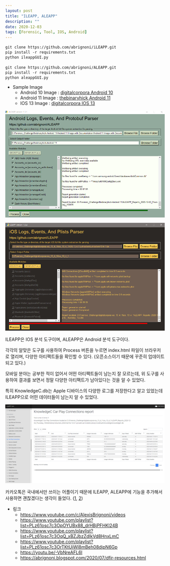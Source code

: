 ```yaml
---
layout: post
title: "ILEAPP, ALEAPP"
description: ""
date: 2020-12-03
tags: [Forensic, Tool, IOS, Android]
---
```

```
git clone https://github.com/abrignoni/iLEAPP.git
pip install -r requirements.txt
python ileappGUI.py

git clone https://github.com/abrignoni/ALEAPP.git
pip install -r requirements.txt
python aleappGUI.py
```

* Sample Image
    * Android 10 Image : <a href="https://digitalcorpora.org/corpora/cell-phones/android-10">digitalcorpora Android 10</a>
    * Android 11 Image : <a href="https://thebinaryhick.blog/2020/10/07/new-android-image-available-this-one-goes-to-11/">thebinaryhick Android 11</a>
    * IOS 13 Image : <a href="https://digitalcorpora.org/corpora/cell-phones/ios-13">digitalcorpora IOS 13</a>

![ILEAPP](/assets/images/ILEAPP-ALEAPP/ALEAPP-01.png)

![ALEAPP](/assets/images/ILEAPP-ALEAPP/ILEAPP-01.png)

ILEAPP은 IOS 분석 도구이며, ALEAPP은 Android 분석 도구이다.

각각의 알맞은 도구를 사용하여 Process 버튼을 누르면 index.html 파일이 브라우저로 열리며, 다양한 아티팩트들을 확인할 수 있다. (오픈소스이기 때문에 꾸준히 업데이트 되고 있다.)

모바일 분야는 공부한 적이 없어서 어떤 아티팩트들이 남는지 잘 모르는데, 위 도구를 사용하여 결과를 보면서 정말 다양한 아티팩트가 남아있다는 것을 알 수 있었다.

특히 KnowledgeC.db는 Apple 디바이스의 다양한 로그를 저장한다고 알고 있었는데 ILEAPP으로 어떤 데이터들이 남는지 알 수 있었다.

![ILEAPP](/assets/images/ILEAPP-ALEAPP/ILEAPP-02.png)

카카오톡은 국내에서만 쓰이는 어플이기 때문에 ILEAPP, ALEAPP에 기능을 추가해서 사용하면 괜찮겠다는 생각이 들었다. (<a href="https://github.com/dfrc-korea/carpe/tree/master/modules/kakaotalk_mobile_decrypt">1</a>, <a href="https://github.com/dfrc-korea/carpe/blob/master/modules/kakaotalk_mobile_decrypt_connector.py">2</a>)

* 링크
    * https://www.youtube.com/c/AlexisBrignoni/videos
    * https://www.youtube.com/playlist?list=PLz61osc7c3OpOYUBx88_drHBjPFHKl24B
    * https://www.youtube.com/playlist?list=PLz61osc7c3OqQ_xBZJbzZdIkVd8HnxLmC
    * https://www.youtube.com/playlist?list=PLz61osc7c3OrTKtUiWI8mBeh08djpN6Gp
    * https://youtu.be/-VbNreAFL6I
    * https://abrignoni.blogspot.com/2020/07/dfir-resources.html